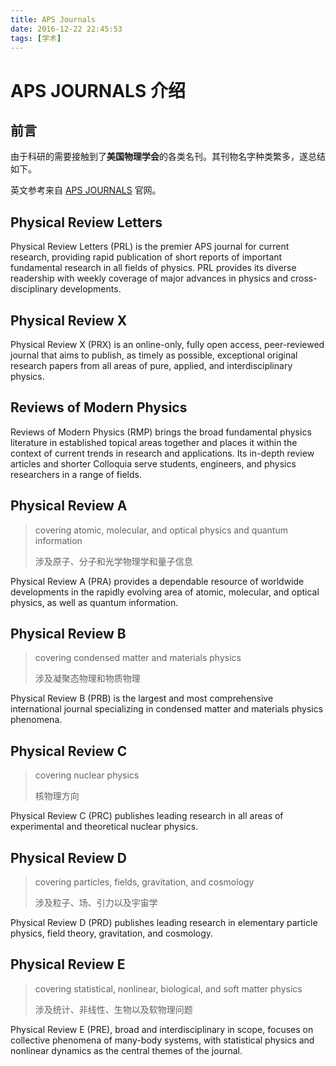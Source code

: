 ```yaml
---
title: APS Journals
date: 2016-12-22 22:45:53
tags: [学术]
---
```


# APS JOURNALS 介绍

## 前言

由于科研的需要接触到了**美国物理学会**的各类名刊。其刊物名字种类繁多，遂总结如下。

<!--more-->

英文参考来自 [APS JOURNALS](http://journals.aps.org/about) 官网。

## Physical Review Letters

Physical Review Letters (PRL) is the premier APS journal for current research, providing rapid publication of short reports of important fundamental research in all fields of physics. PRL provides its diverse readership with weekly coverage of major advances in physics and cross-disciplinary developments.

## Physical Review X

Physical Review X (PRX) is an online-only, fully open access, peer-reviewed journal that aims to publish, as timely as possible, exceptional original research papers from all areas of pure, applied, and interdisciplinary physics.

## Reviews of Modern Physics

Reviews of Modern Physics (RMP) brings the broad fundamental physics literature in established topical areas together and places it within the context of current trends in research and applications. Its in-depth review articles and shorter Colloquia serve students, engineers, and physics researchers in a range of fields.

## Physical Review A

> covering atomic, molecular, and optical physics and quantum information
>
> 涉及原子、分子和光学物理学和量子信息

Physical Review A (PRA) provides a dependable resource of worldwide developments in the rapidly evolving area of atomic, molecular, and optical physics, as well as quantum information.

## Physical Review B

> covering condensed matter and materials physics
>
> 涉及凝聚态物理和物质物理

Physical Review B (PRB) is the largest and most comprehensive international journal specializing in condensed matter and materials physics phenomena.

## Physical Review C

> covering nuclear physics
>
> 核物理方向

Physical Review C (PRC) publishes leading research in all areas of experimental and theoretical nuclear physics.

## Physical Review D

> covering particles, fields, gravitation, and cosmology
>
> 涉及粒子、场、引力以及宇宙学

Physical Review D (PRD) publishes leading research in elementary particle physics, field theory, gravitation, and cosmology.

## Physical Review E

> covering statistical, nonlinear, biological, and soft matter physics
>
> 涉及统计、非线性、生物以及软物理问题

Physical Review E (PRE), broad and interdisciplinary in scope, focuses on collective phenomena of many-body systems, with statistical physics and nonlinear dynamics as the central themes of the journal.
